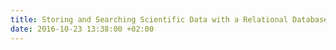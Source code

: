 ```yaml
---
title: Storing and Searching Scientific Data with a Relational Database System
date: 2016-10-23 13:38:00 +02:00
---
```


